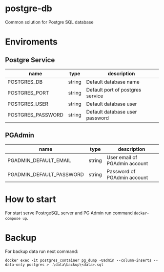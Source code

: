 # postgre-db

Сommon solution for Postgre SQL database

# Enviroments

## Postgre Service

|name|type|description|
|-|-|-|
|POSTGRES_DB|string|Default database name|
|POSTGRES_PORT|string|Default port of postgres service|
|POSTGRES_USER|string|Default database user|
|POSTGRES_PASSWORD|string|Default database user password|

## PGAdmin

|name|type|description|
|-|-|-|
|PGADMIN_DEFAULT_EMAIL|string|User email of PGAdmin account|
|PGADMIN_DEFAULT_PASSWORD|string|Password of PGAdmin account|

# How to start

For start serve PostrgeSQL server and PG Admin run command `docker-compose up`.

# Backup

For backup data run next command:
```
docker exec -it postgres_container pg_dump -Uadmin --column-inserts --data-only postgres > .\data\backup\<data>.sql
```
